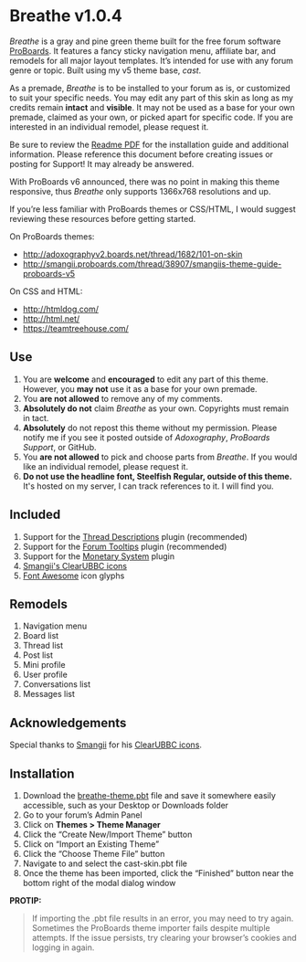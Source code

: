 # Breathe v1.0.4
*Breathe* is a gray and pine green theme built for the free forum software [ProBoards](https://proboards.com/). It features a fancy sticky navigation menu, affiliate bar, and remodels for all major layout templates. It’s intended for use with any forum genre or topic. Built using my v5 theme base, *cast*.

As a premade, *Breathe* is to be installed to your forum as is, or customized to suit your specific needs. You may edit any part of this skin as long as my credits remain **intact** and **visible**. It may not be used as a base for your own premade, claimed as your own, or picked apart for specific code. If you are interested in an individual remodel, please request it.

Be sure to review the [Readme PDF](breathe-theme-readme.pdf) for the installation guide and additional information. Please reference this document before creating issues or posting for Support! It may already be answered.

With ProBoards v6 announced, there was no point in making this theme responsive, thus *Breathe* only supports 1366x768 resolutions and up.

If you’re less familiar with ProBoards themes or CSS/HTML, I would suggest reviewing these resources before getting started.

On ProBoards themes:
* http://adoxographyv2.boards.net/thread/1682/101-on-skin
* http://smangii.proboards.com/thread/38907/smangiis-theme-guide-proboards-v5

On CSS and HTML:
* http://htmldog.com/
* http://html.net/
* https://teamtreehouse.com/

## Use
1. You are **welcome** and **encouraged** to edit any part of this theme. However, you **may not** use it as a base for your own premade.
2. You **are not allowed** to remove any of my comments.
3. **Absolutely do not** claim *Breathe* as your own. Copyrights must remain in tact.
4. **Absolutely** do not repost this theme without my permission. Please notify me if you see it posted outside of *Adoxography*, *ProBoards Support*, or GitHub.
5. You **are not allowed** to pick and choose parts from *Breathe*. If you would like an individual remodel, please request it.
6. **Do not use the headline font, Steelfish Regular, outside of this theme.** It's hosted on my server, I can track references to it. I will find you.

## Included
1. Support for the [Thread Descriptions](https://www.proboards.com/library/plugins/item/8) plugin (recommended)
2. Support for the [Forum Tooltips](https://www.proboards.com/library/plugins/item/688) plugin (recommended)
3. Support for the [Monetary System](https://www.proboards.com/library/plugins/item/90) plugin
4. [Smangii's ClearUBBC icons](http://smangii.proboards.com/thread/38879/clearubbc-icons-perfect-any-theme)
5. [Font Awesome](http://fontawesome.io/) icon glyphs

## Remodels
1. Navigation menu
2. Board list
3. Thread list
4. Post list
5. Mini profile
6. User profile
7. Conversations list
8. Messages list

## Acknowledgements
Special thanks to [Smangii](http://smangii.proboards.com/user/1) for his [ClearUBBC icons](http://smangii.proboards.com/thread/38879/clearubbc-icons-perfect-any-theme).

## Installation
1. Download the [breathe-theme.pbt](breathe-theme.pbt) file and save it somewhere easily accessible, such as your Desktop or Downloads folder
2. Go to your forum’s Admin Panel
3. Click on **Themes > Theme Manager**
4. Click the “Create New/Import Theme” button
5. Click on “Import an Existing Theme”
6. Click the “Choose Theme File” button
7. Navigate to and select the cast-skin.pbt file
8. Once the theme has been imported, click the “Finished” button near the bottom right of the modal dialog window


**PROTIP:**
> If importing the .pbt file results in an error, you may need to try again. Sometimes the ProBoards theme importer fails despite multiple attempts. If the issue persists, try clearing your browser’s cookies and logging in again.
